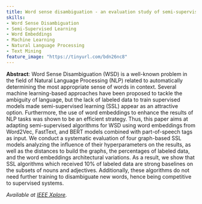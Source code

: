 ```yaml
---
title: Word sense disambiguation - an evaluation study of semi-supervised approaches with word embeddings
skills:
- Word Sense Disambiguation
- Semi-Supervised Learning
- Word Embeddings
- Machine Learning
- Natural Language Processing
- Text Mining
feature_image: "https://tinyurl.com/bdn26nc8"
---
```


**Abstract**: Word Sense Disambiguation (WSD) is a well-known problem in the field of Natural Language Processing (NLP) related to automatically determining the most appropriate sense of words in context. Several machine learning-based approaches have been proposed to tackle the ambiguity of language, but the lack of labeled data to train supervised models made semi-supervised learning (SSL) appear as an attractive option. Furthermore, the use of word embeddings to enhance the results of NLP tasks was shown to be an efficient strategy. Thus, this paper aims at adapting semi-supervised algorithms for WSD using word embeddings from Word2Vec, FastText, and BERT models combined with part-of-speech tags as input. We conduct a systematic evaluation of four graph-based SSL models analyzing the influence of their hyperparameters on the results, as well as the distances to build the graphs, the percentages of labeled data, and the word embeddings architectural variations. As a result, we show that SSL algorithms which received 10% of labeled data are strong baselines on the subsets of nouns and adjectives. Additionally, these algorithms do not need further training to disambiguate new words, hence being competitive to supervised systems.

_Available at [IEEE Xplore](https://ieeexplore.ieee.org/abstract/document/9207225)._
